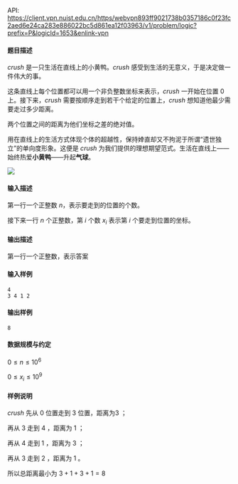 API: https://client.vpn.nuist.edu.cn/https/webvpn893ff9021738b0357186c0f23fc2aed6e24ca283e886022bc5d861ea12f03963/v1/problem/logic?prefix=P&logicId=1653&enlink-vpn

#### 题目描述

$crush$ 是一只生活在直线上的小黄鸭。$crush$ 感受到生活的无意义，于是决定做一件伟大的事。

这条直线上每个位置都可以用一个非负整数坐标来表示，$crush$ 一开始在位置 $0$ 上。接下来，$crush$ 需要按顺序走到若干个给定的位置上，$crush$ 想知道他最少需要走过多少距离。

两个位置之间的距离为他们坐标之差的绝对值。

用在直线上的生活方式体现个体的超越性，保持婞直却又不拘泥于所谓“遗世独立”的单向度形象。这便是 $crush$ 为我们提供的理想期望范式。生活在直线上——始终热爱**小黄鸭**——升起**气球**。

![](/v1/media/85d37c795799fbee6bb7fff6a8100eeb)

#### 输入描述
第一行一个正整数 $n$，表示要走到的位置的个数。 

接下来一行 $n$ 个正整数，第 $i$ 个数 $x_i$ 表示第 $i$ 个要走到位置的坐标。

#### 输出描述
第一行一个正整数，表示答案

#### 输入样例
```
4
3 4 1 2
```
#### 输出样例
```
8
```

#### 数据规模与约定

$0 \le n \le 10^6$

$0 \le x_i \le 10^9$

#### 样例说明
$crush$ 先从 $0$ 位置走到 $3$ 位置，距离为$3$ ；

再从 $3$ 走到 $4$ ，距离为 $1$ ；

再从 $4$ 走到 $1$ ，距离为 $3$ ；

再从 $3$ 走到 $2$ ，距离为 $1$ 。

所以总距离最小为 $3+1+3+1=8$ 